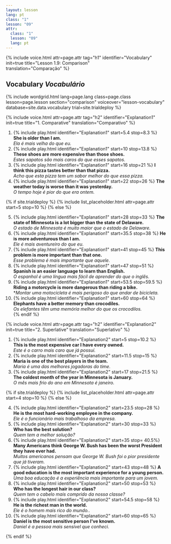 ```yaml
---
layout: lesson
lang: pt
class: "1"
lesson: "09"
attr:
  class: "1"
  lesson: "09"
  lang: pt
---
```



{%  include voice.html attr=page.attr                     tag="h1"
	identifier="Vocabulary"  init=true
	title="Lesson 1.9: Comparison"        
	translation="Comparação"
%}

## Vocabulary   *Vocabulário*

{% include wordgrid.html lang=page.lang
		class=page.class 
		lesson=page.lesson 
		section="comparison"
		voiceover="lesson-vocabulary"
		database=site.data.vocabulary 
		trial=site.trialdeploy %}

{%  include voice.html attr=page.attr                     tag="h2"
	identifier="Explanation1"  init=true
	title="1. Comparative"
	translation="Comparativo"
%}

1. {% include play.html identifier="Explanation1" start=5.4 stop=8.3 %} **She is older than I am.**    
*Ela é mais velha do que eu.*    
2. {% include play.html identifier="Explanation1" start=10 stop=13.8 %}  **These shoes are more expensive than those shoes.**     
*Estes sapatos são mais caros do que esses sapatos.*    
3. {% include play.html identifier="Explanation1" start=16 stop=21 %}  **I think this pizza tastes better than that pizza.**     
*Acho que esta pizza tem um sabor melhor do que essa pizza.*    
4. {% include play.html identifier="Explanation1" start=22 stop=26 %}  **The weather today is worse than it was yesterday.**      
*O tempo hoje é pior do que era ontem.*    

{% if site.trialdeploy %}
	{% include list_placeholder.html  attr=page.attr     start=5 stop=10 %}
	{% else %}

5. {% include play.html identifier="Explanation1" start=28 stop=33 %}  **The state of Minnesota is a lot bigger than the state of Delaware.**      
*O estado de Minnesota é muito maior que o estado de Delaware.*     
6. {% include play.html identifier="Explanation1" start=35.5 stop=38 %}  **He is more adventurous than I am.**     
*Ele é mais aventureiro do que eu.*     
7. {% include play.html identifier="Explanation1" start=41 stop=45 %}  **This problem is more important than that one.**     
*Esse problema é mais importante que aquele.*     
8. {% include play.html identifier="Explanation1" start=47 stop=51 %}  **Spanish is an easier language to learn than English.**     
*O espanhol é uma língua mais fácil de aprender do que o inglês.*    
9. {% include play.html identifier="Explanation1" start=53.5 stop=59.5 %}  **Riding a motorcycle is more dangerous than riding a bike.**      
**Montar uma motocicleta é mais perigoso do que andar de bicicleta.*     
10. {% include play.html identifier="Explanation1" start=60 stop=64 %}  **Elephants have a better memory than crocodiles.**       
*Os elefantes têm uma memória melhor do que os crocodilos.*    
{% endif %}

{%  include voice.html attr=page.attr                     tag="h2"
	identifier="Explanation2"  init=true
	title="2. Superlative"
	translation="Superlativo"
%}

1. {% include play.html identifier="Explanation2" start=5 stop=10.2 %}  **This is the most expensive car I have every owned.**       
*Este é o carro mais caro que já possuí.*      
2. {% include play.html identifier="Explanation2" start=11.5 stop=15 %}  **Maria is one of the best players in the team.**       
*Maria é uma das melhores jogadoras do time.*       
3. {% include play.html identifier="Explanation2" start=17 stop=21.5 %}  **The coldest month of the year in Minnesota is January.**      
*O mês mais frio do ano em Minnesota é janeiro.*     

{% if site.trialdeploy %}
	{% include list_placeholder.html  attr=page.attr     start=4 stop=10 %}
	{% else %}

4. {% include play.html identifier="Explanation2" start=23.5 stop=28 %}  **He is the most hard-working employee in the company.**      
*Ele é o funcionário mais trabalhoso da empresa.*     
5. {% include play.html identifier="Explanation2" start=30 stop=33 %}  **Who has the best solution?**     
*Quem tem a melhor solução?*      
6. {% include play.html identifier="Explanation2" start=35 stop= 40.5%}  **Many Americans think George W. Bush has been the worst President they have ever had.**    
*Muitos americanos pensam que George W. Bush foi o pior presidente que já tiveram.*     
7. {% include play.html identifier="Explanation2" start=43 stop=48 %}  **A good education is the most important experience for a young person.**        
*Uma boa educação é a experiência mais importante para um jovem.*     
8. {% include play.html identifier="Explanation2" start=50 stop=53 %}  **Who has the longest hair in our class?**       
*Quem tem o cabelo mais comprido da nossa classe?*      
9. {% include play.html identifier="Explanation2" start=54.5 stop=58 %}  **He is the richest man in the world.**       
*Ele é o homem mais rico do mundo..*       
10. {% include play.html identifier="Explanation2" start=60 stop=65 %}  **Daniel is the most sensitive person I've known.**      
*Daniel é a pessoa mais sensível que conheci.*      

{% endif %}

